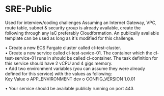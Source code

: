 # SRE-Public
Used for interview/coding challenges
Assuming an Internet Gateway, VPC, route table, subnet & security group is already available, create the following through any IaC preferably Cloudformation.  An
publically available template can be used as long as it's modified for this challenge. 


•	Create a new ECS Fargate cluster called cl-test-cluster.  
•	Create a new service called cl-test-sevice-01.  The container which the cl-test-service-01 runs in should be called cl-container. The task definition for this service should have 2 vCPU and 4 gigs memory.   
•	Add two environment variables (you can assume they were already defined for this service) with the values as following:  
Key                                Value
o	APP_ENVIRONMENT     dev
o	CONFIG_VERSION           1.0.01

•	Your service should be available publicly running on port 443. 

